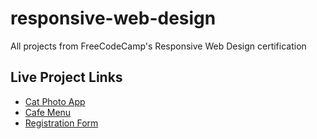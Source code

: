 # responsive-web-design
All projects from FreeCodeCamp's Responsive Web Design certification
## Live Project Links

- [Cat Photo App](https://naisha-kohli.github.io/responsive-web-design/Cat%20photo%20app/)
- [Cafe Menu](https://naisha-kohli.github.io/responsive-web-design/Cafe%20Menu/)
- [Registration Form](https://naisha-kohli.github.io/responsive-web-design/registration%20form/)

